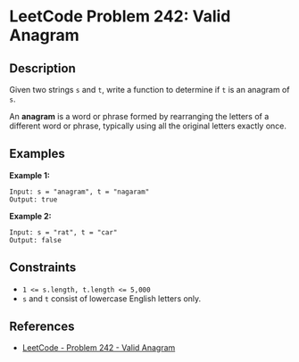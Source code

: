 # LeetCode Problem 242: Valid Anagram

## Description

Given two strings `s` and `t`, write a function to determine if `t` is an anagram of `s`.

An **anagram** is a word or phrase formed by rearranging the letters of a different word or phrase, typically using all the original letters exactly once.

## Examples

**Example 1:**
```
Input: s = "anagram", t = "nagaram"
Output: true
```

**Example 2:**
```
Input: s = "rat", t = "car"
Output: false
```

## Constraints

- `1 <= s.length, t.length <= 5,000`
- `s` and `t` consist of lowercase English letters only.

## References

- [LeetCode - Problem 242 - Valid Anagram](https://leetcode.com/problems/valid-anagram/)